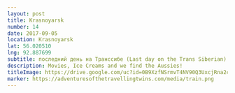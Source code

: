 ```yaml
---
layout: post
title: Krasnoyarsk
number: 14
date: 2017-09-05
location: Krasnoyarsk
lat: 56.020510
lng: 92.887699
subtitle: последний день на Транссибе (Last day on the Trans Siberian)
description: Movies, Ice Creams and we find the Aussies!
titleImage: https://drive.google.com/uc?id=0B9XzfNSrmvT4NV90Q3UxcjRna2c
marker: https://adventuresofthetravellingtwins.com/media/train.png
---
```

